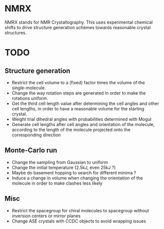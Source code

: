 # NMRX
NMRX stands for NMR Crystallography. This uses experimental chemical shifts to drive structure generation schemes towards reasonable crystal structures.

# TODO

## Structure generation
- Restrict the cell volume to a (fixed) factor times the volume of the single-molecule.
- Change the way rotation steps are generated in order to make the rotations uniform.
- Get the third cell length value after determining the cell angles and other cell lengths, in order to have a reasonable volume for the starting crystal.
- Weight trial dihedral angles with probabilities determined with Mogul
- Generate cell lengths after cell angles and orientation of the molecule, according to the length of the molecule projected onto the corresponding direction

## Monte-Carlo run
- Change the sampling from Gaussian to uniform
- Change the initial temperature (2.5kJ, even 25kJ ?)
- Maybe do basement hopping to search for different minima ?
- Induce a change in volume when changing the orientation of the molecule in order to make clashes less likely

## Misc
- Restrict the spacegroup for chiral molecules to spacegroup without inversion centers or mirror planes
- Change ASE crystals with CCDC objects to avoid wrapping issues
